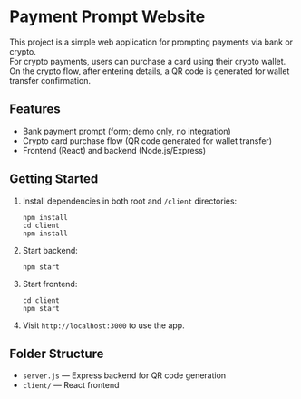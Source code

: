 # Payment Prompt Website

This project is a simple web application for prompting payments via bank or crypto.  
For crypto payments, users can purchase a card using their crypto wallet. On the crypto flow, after entering details, a QR code is generated for wallet transfer confirmation.

## Features

- Bank payment prompt (form; demo only, no integration)
- Crypto card purchase flow (QR code generated for wallet transfer)
- Frontend (React) and backend (Node.js/Express)

## Getting Started

1. Install dependencies in both root and `/client` directories:
   ```
   npm install
   cd client
   npm install
   ```
2. Start backend:
   ```
   npm start
   ```
3. Start frontend:
   ```
   cd client
   npm start
   ```
4. Visit `http://localhost:3000` to use the app.

## Folder Structure

- `server.js` — Express backend for QR code generation
- `client/` — React frontend